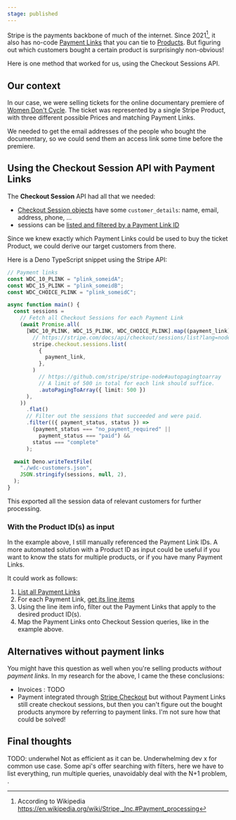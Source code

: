 ```yaml
---
stage: published
---
```


Stripe is the payments backbone of much of the internet. Since 2021[^1], it also has no-code [Payment Links](https://stripe.com/docs/api/payment_links/payment_links?lang=node) that you can tie to [Products](https://stripe.com/docs/api/products?lang=node). But figuring out which customers bought a certain product is surprisingly non-obvious! 

Here is one method that worked for us, using the Checkout Sessions API.
## Our context
In our case, we were selling tickets for the online documentary premiere of [Women Don't Cycle](https://womendontcycle.com). The ticket was represented by a single Stripe Product, with three different possible Prices and matching Payment Links.

We needed to get the email addresses of the people who bought the documentary, so we could send them an access link some time before the premiere.
## Using the Checkout Session API with Payment Links

The **Checkout Session** API had all that we needed:
- [Checkout Session objects](https://stripe.com/docs/api/checkout/sessions/object?lang=node) have some `customer_details`: name, email, address, phone, ...
- sessions can be [listed and filtered by a Payment Link ID](https://stripe.com/docs/api/checkout/sessions/list?lang=node)

Since we knew exactly which Payment Links could be used to buy the ticket Product, we could derive our target customers from there.

Here is a Deno TypeScript snippet using the Stripe API:

```ts
// Payment links
const WDC_10_PLINK = "plink_someidA";
const WDC_15_PLINK = "plink_someidB";
const WDC_CHOICE_PLINK = "plink_someidC";

async function main() {
  const sessions =
    // Fetch all Checkout Sessions for each Payment Link
    (await Promise.all(
      [WDC_10_PLINK, WDC_15_PLINK, WDC_CHOICE_PLINK].map((payment_link) =>
        // https://stripe.com/docs/api/checkout/sessions/list?lang=node
        stripe.checkout.sessions.list(
          {
            payment_link,
          },
        )
          // https://github.com/stripe/stripe-node#autopagingtoarray
          // A limit of 500 in total for each link should suffice.
          .autoPagingToArray({ limit: 500 })
      ),
    ))
      .flat()
      // Filter out the sessions that succeeded and were paid.
      .filter(({ payment_status, status }) =>
        (payment_status === "no_payment_required" ||
          payment_status === "paid") &&
        status === "complete"
      );

  await Deno.writeTextFile(
    "./wdc-customers.json",
    JSON.stringify(sessions, null, 2),
  );
}
```

This exported all the session data of relevant customers for further processing.

### With the Product ID(s) as input
In the example above, I still manually referenced the Payment Link IDs. A more automated solution with a Product ID as input could be useful if you want to know the stats for multiple products, or if you have many Payment Links. 

It could work as follows:
1. [List all Payment Links](https://stripe.com/docs/api/payment_links/payment_links/list?lang=node)
2. For each Payment Link, [get its line items](https://stripe.com/docs/api/payment_links/line_items?lang=node)
3. Using the line item info, filter out the Payment Links that apply to the desired product ID(s).
4. Map the Payment Links onto Checkout Session queries, like in the example above.

## Alternatives without payment links

You might have this question as well when you're selling products *without payment links*. In my research for the above, I came the these conclusions:

- Invoices : TODO
- Payment integrated through [Stripe Checkout](https://stripe.com/docs/payments/checkout) but without Payment Links still create checkout sessions, but then you can't figure out the bought products anymore by referring to payment links. I'm not sure how that could be solved!

## Final thoughts

TODO: underwhel
Not as efficient as it can be. Underwhelming dev x for common use case.
Some api's offer searching with filters, here we have to list everything, run multiple queries, unavoidably deal with the N+1 problem, .


[^1]: According to Wikipedia https://en.wikipedia.org/wiki/Stripe,_Inc.#Payment_processing